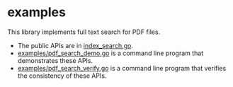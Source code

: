 examples
========

This library implements full text search for PDF files.
* The public APIs are in [index_search.go](index_search.go).
* [examples/pdf_search_demo.go](examples/pdf_search_demo.go) is a command line program
  that demonstrates these APIs.
* [examples/pdf_search_verify.go](examples/pdf_search_verify.go) is a command line program
  that verifies the consistency of these  APIs.
